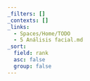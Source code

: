 ```yaml
---
_filters: []
_contexts: []
_links:
  - Spaces/Home/TODO
  - 5 Análisis facial.md
_sort:
  field: rank
  asc: false
  group: false
---
```

